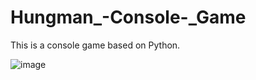 # Hungman_-Console-_Game
This is a console game based on Python.


![image](https://user-images.githubusercontent.com/26331296/175878366-baf9ff14-fa71-4047-a4fe-37263fdbf528.png)

